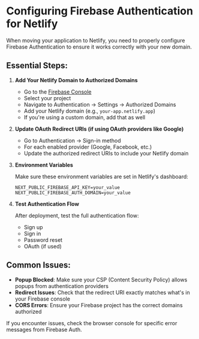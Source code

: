 # Configuring Firebase Authentication for Netlify

When moving your application to Netlify, you need to properly configure Firebase Authentication to ensure it works correctly with your new domain.

## Essential Steps:

1. **Add Your Netlify Domain to Authorized Domains**

   - Go to the [Firebase Console](https://console.firebase.google.com/)
   - Select your project
   - Navigate to Authentication → Settings → Authorized Domains
   - Add your Netlify domain (e.g., `your-app.netlify.app`)
   - If you're using a custom domain, add that as well

2. **Update OAuth Redirect URIs (if using OAuth providers like Google)**

   - Go to Authentication → Sign-in method
   - For each enabled provider (Google, Facebook, etc.)
   - Update the authorized redirect URIs to include your Netlify domain

3. **Environment Variables**

   Make sure these environment variables are set in Netlify's dashboard:
   
   ```
   NEXT_PUBLIC_FIREBASE_API_KEY=your_value
   NEXT_PUBLIC_FIREBASE_AUTH_DOMAIN=your_value
   ```

4. **Test Authentication Flow**

   After deployment, test the full authentication flow:
   - Sign up
   - Sign in
   - Password reset
   - OAuth (if used)

## Common Issues:

- **Popup Blocked**: Make sure your CSP (Content Security Policy) allows popups from authentication providers
- **Redirect Issues**: Check that the redirect URI exactly matches what's in your Firebase console
- **CORS Errors**: Ensure your Firebase project has the correct domains authorized

If you encounter issues, check the browser console for specific error messages from Firebase Auth. 